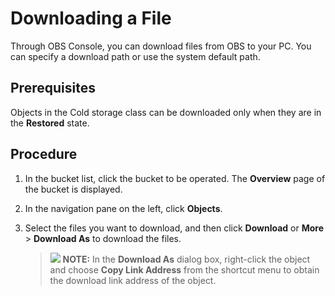 # Downloading a File<a name="obs_03_0317"></a>

Through OBS Console, you can download files from OBS to your PC. You can specify a download path or use the system default path.

## Prerequisites<a name="section787022922610"></a>

Objects in the Cold storage class can be downloaded only when they are in the  **Restored**  state.

## Procedure<a name="section62007849"></a>

1.  In the bucket list, click the bucket to be operated. The  **Overview**  page of the bucket is displayed.
2.  In the navigation pane on the left, click  **Objects**.
3.  Select the files you want to download, and then click  **Download**  or  **More**  \>  **Download As**  to download the files.

    >![](public_sys-resources/icon-note.gif) **NOTE:** 
    >In the  **Download As**  dialog box, right-click the object and choose  **Copy Link Address**  from the shortcut menu to obtain the download link address of the object.


